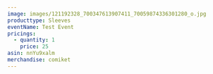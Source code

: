 ```yaml
---
image: images/121192328_700347613907411_70059874336301280_o.jpg
producttype: Sleeves
eventName: Test Event
pricings:
  - quantity: 1
    price: 25
asin: nnYu9xalm
merchandise: comiket
---
```

